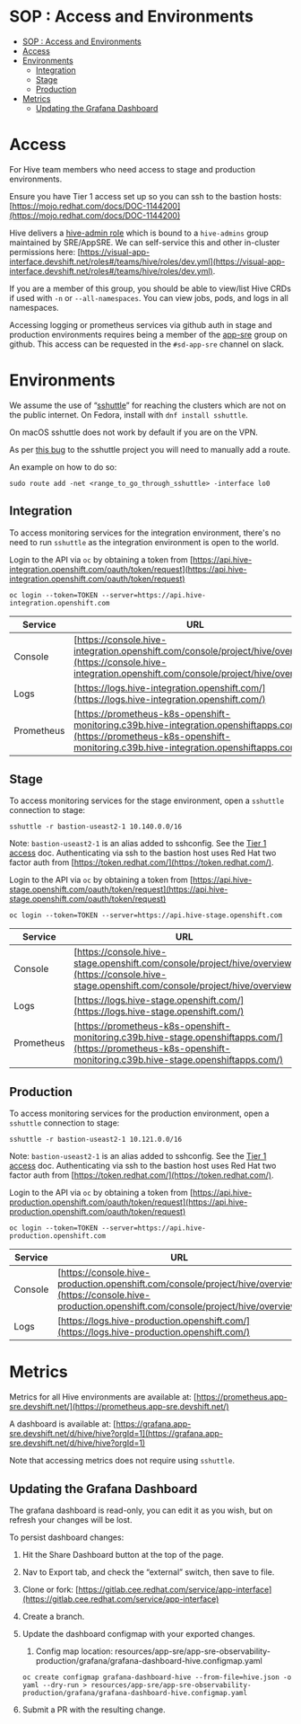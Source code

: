 # SOP : Access and Environments

<!-- TOC depthTo:2 -->

- [SOP : Access and Environments](#sop--access-and-environments)
- [Access](#access)
- [Environments](#environments)
  - [Integration](#integration)
  - [Stage](#stage)
  - [Production](#production)
- [Metrics](#metrics)
  - [Updating the Grafana Dashboard](#updating-the-grafana-dashboard)

<!-- /TOC -->

# Access

For Hive team members who need access to stage and production environments.

Ensure you have Tier 1 access set up so you can ssh to the bastion hosts:
[https://mojo.redhat.com/docs/DOC-1144200](https://mojo.redhat.com/docs/DOC-1144200)

Hive delivers a [hive-admin role](https://github.com/openshift/hive/blob/master/config/rbac/hive_admin_role.yaml) which is bound to a `hive-admins` group maintained by SRE/AppSRE. We can self-service this and other in-cluster permissions here: [https://visual-app-interface.devshift.net/roles#/teams/hive/roles/dev.yml](https://visual-app-interface.devshift.net/roles#/teams/hive/roles/dev.yml).

If you are a member of this group, you should be able to view/list Hive CRDs if used with `-n` or `--all-namespaces`. You can view jobs, pods, and logs in all namespaces.

Accessing logging or prometheus services via github auth in stage and production environments requires being a member of the [app-sre](https://github.com/app-sre) group on github. This access can be requested in the `#sd-app-sre` channel on slack.

# Environments

We assume the use of “[sshuttle](https://github.com/sshuttle/sshuttle)” for reaching the clusters which are not on the public internet. On Fedora, install with `dnf install sshuttle`.

On macOS sshuttle does not work by default if you are on the VPN.

As per [this bug](https://github.com/sshuttle/sshuttle/issues/102/) to the sshuttle project you will need to manually add a route.

An example on how to do so:

`sudo route add -net <range_to_go_through_sshuttle> -interface lo0`

## Integration

To access monitoring services for the integration environment, there's no need to run `sshuttle` as the integration environment is open to the world.

Login to the API via `oc` by obtaining a token from [https://api.hive-integration.openshift.com/oauth/token/request](https://api.hive-integration.openshift.com/oauth/token/request)

```
oc login --token=TOKEN --server=https://api.hive-integration.openshift.com
```

| Service    | URL |
| ---------- | --- |
| Console    | [https://console.hive-integration.openshift.com/console/project/hive/overview](https://console.hive-integration.openshift.com/console/project/hive/overview) |
| Logs       | [https://logs.hive-integration.openshift.com/](https://logs.hive-integration.openshift.com/) |
| Prometheus | [https://prometheus-k8s-openshift-monitoring.c39b.hive-integration.openshiftapps.com/](https://prometheus-k8s-openshift-monitoring.c39b.hive-integration.openshiftapps.com/) |

## Stage

To access monitoring services for the stage environment, open a `sshuttle` connection to stage:

```
sshuttle -r bastion-useast2-1 10.140.0.0/16
```

Note: `bastion-useast2-1` is an alias added to sshconfig. See the [Tier 1 access](https://mojo.redhat.com/docs/DOC-1144200) doc. Authenticating via ssh to the bastion host uses Red Hat two factor auth from [https://token.redhat.com/](https://token.redhat.com/).

Login to the API via `oc` by obtaining a token from [https://api.hive-stage.openshift.com/oauth/token/request](https://api.hive-stage.openshift.com/oauth/token/request)

```
oc login --token=TOKEN --server=https://api.hive-stage.openshift.com
```

| Service    | URL |
| ---------- | --- |
| Console    | [https://console.hive-stage.openshift.com/console/project/hive/overview](https://console.hive-stage.openshift.com/console/project/hive/overview) |
| Logs       | [https://logs.hive-stage.openshift.com/](https://logs.hive-stage.openshift.com/) |
| Prometheus | [https://prometheus-k8s-openshift-monitoring.c39b.hive-stage.openshiftapps.com/](https://prometheus-k8s-openshift-monitoring.c39b.hive-stage.openshiftapps.com/) |

## Production

To access monitoring services for the production environment, open a `sshuttle` connection to stage:

```
sshuttle -r bastion-useast2-1 10.121.0.0/16
```

Note: `bastion-useast2-1` is an alias added to sshconfig. See the [Tier 1 access](https://mojo.redhat.com/docs/DOC-1144200) doc. Authenticating via ssh to the bastion host uses Red Hat two factor auth from [https://token.redhat.com/](https://token.redhat.com/).

Login to the API via `oc` by obtaining a token from [https://api.hive-production.openshift.com/oauth/token/request](https://api.hive-production.openshift.com/oauth/token/request)

```
oc login --token=TOKEN --server=https://api.hive-production.openshift.com
```

| Service    | URL |
| ---------- | --- |
| Console    | [https://console.hive-production.openshift.com/console/project/hive/overview](https://console.hive-production.openshift.com/console/project/hive/overview) |
| Logs       | [https://logs.hive-production.openshift.com/](https://logs.hive-production.openshift.com/) |

# Metrics

Metrics for all Hive environments are available at: [https://prometheus.app-sre.devshift.net/](https://prometheus.app-sre.devshift.net/)

A dashboard is available at: [https://grafana.app-sre.devshift.net/d/hive/hive?orgId=1](https://grafana.app-sre.devshift.net/d/hive/hive?orgId=1)

Note that accessing metrics does not require using `sshuttle`.

## Updating the Grafana Dashboard

The grafana dashboard is read-only, you can edit it as you wish, but on refresh your changes will be lost. 

To persist dashboard changes: 

1. Hit the Share Dashboard button at the top of the page.
2. Nav to Export tab, and check the “external” switch, then save to file.
3. Clone or fork: [https://gitlab.cee.redhat.com/service/app-interface](https://gitlab.cee.redhat.com/service/app-interface)
4. Create a branch.
5. Update the dashboard configmap with your exported changes. 
   1. Config map location: resources/app-sre/app-sre-observability-production/grafana/grafana-dashboard-hive.configmap.yaml

   ```
   oc create configmap grafana-dashboard-hive --from-file=hive.json -o yaml --dry-run > resources/app-sre/app-sre-observability-production/grafana/grafana-dashboard-hive.configmap.yaml
   ```
6. Submit a PR with the resulting change.
